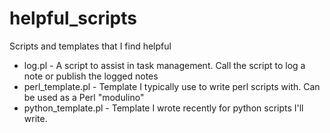 # helpful_scripts
Scripts and templates that I find helpful

* log.pl - A script to assist in task management.  Call the script to log a note or publish the logged notes
* perl_template.pl - Template I typically use to write perl scripts with.  Can be used as a Perl "modulino"
* python_template.pl - Template I wrote recently for python scripts I'll write.
